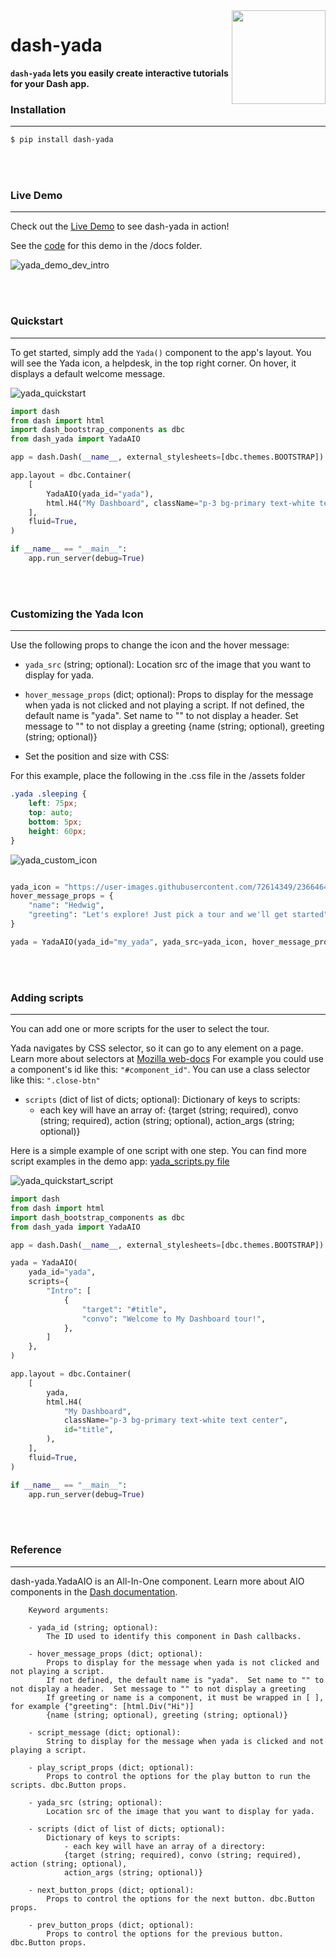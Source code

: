 
<img src="dash_yada/tech-support.png" align="right" height="150px" />

# dash-yada  


__`dash-yada` lets you easily create interactive tutorials for your Dash app.__


### Installation

---

```bash
$ pip install dash-yada
```

<br>
<br>

### Live Demo

---

Check out the [Live Demo](https://dashyada.pythonanywhere.com/) to see dash-yada in action!

See the [code](https://github.com/BSd3v/dash-yada/tree/dev/docs/demo) for this demo in the /docs folder.

![yada_demo_dev_intro](https://github.com/BSd3v/dash-yada/assets/72614349/bdb46af3-26df-49b7-be8b-a035eebb169c)


<br>
<br>


### Quickstart  

---

To get started, simply add the `Yada()` component to the app's layout. 
You will see the Yada icon, a helpdesk, in the top right corner.  On hover, it displays a default welcome message.

![yada_quickstart](https://github.com/BSd3v/dash-yada/assets/72614349/effe2931-b274-4e75-8ffe-03724b05d55c)

```python
import dash
from dash import html
import dash_bootstrap_components as dbc
from dash_yada import YadaAIO

app = dash.Dash(__name__, external_stylesheets=[dbc.themes.BOOTSTRAP])

app.layout = dbc.Container(
    [
        YadaAIO(yada_id="yada"),
        html.H4("My Dashboard", className="p-3 bg-primary text-white text center"),
    ],
    fluid=True,
)

if __name__ == "__main__":
    app.run_server(debug=True)

```

<br>
<br>

### Customizing the Yada Icon

-----

Use the following props to change the icon and the hover message:

- `yada_src` (string; optional): Location src of the image that you want to display for yada.

- `hover_message_props` (dict; optional):
        Props to display for the message when yada is not clicked and not playing a script.
        If not defined, the default name is "yada".  Set name to "" to not display a header.  Set message to "" to not display a greeting
        {name (string; optional), greeting (string; optional)}

- Set the position and size with CSS:

For this example, place the following in the .css file in the /assets folder

```css
.yada .sleeping {
    left: 75px;
    top: auto;
    bottom: 5px;
    height: 60px;
}
```

![yada_custom_icon](https://github.com/BSd3v/dash-yada/assets/72614349/14793b1e-9db4-4fd5-9fa3-bddaed0fa006)


```python

yada_icon = "https://user-images.githubusercontent.com/72614349/236646464-1471e596-b234-490d-bf84-e2ef7a63b233.png"
hover_message_props = {
    "name": "Hedwig",
    "greeting": "Let's explore! Just pick a tour and we'll get started"
}

yada = YadaAIO(yada_id="my_yada", yada_src=yada_icon, hover_message_props=hover_message_props)


```

 
<br>
<br>



### Adding scripts  

---

You can add one or more scripts for the user to select the tour.

Yada navigates by CSS selector, so it can go to any element on a page.  Learn more about selectors at [Mozilla web-docs](https://developer.mozilla.org/en-US/docs/Web/API/Document/querySelector)
For example you could use a component's id like this:  `"#component_id"`.  You can use a class selector like this: `".close-btn"`


- `scripts` (dict of list of dicts; optional):  Dictionary of keys to scripts:
    - each key will have an array of:
    {target (string; required), convo (string; required), action (string; optional), action_args (string; optional)}


Here is a simple example of one script with one step. You can find more script examples in the demo app: [yada_scripts.py file](https://github.com/BSd3v/dash-yada/blob/dev/docs/demo/yada_scripts.py)

![yada_quickstart_script](https://github.com/BSd3v/dash-yada/assets/72614349/6971c5c7-cddb-4418-8853-64951384b7af)



```python
import dash
from dash import html
import dash_bootstrap_components as dbc
from dash_yada import YadaAIO

app = dash.Dash(__name__, external_stylesheets=[dbc.themes.BOOTSTRAP])

yada = YadaAIO(
    yada_id="yada",
    scripts={
        "Intro": [
            {
                "target": "#title",
                "convo": "Welcome to My Dashboard tour!",
            },
        ]
    },
)

app.layout = dbc.Container(
    [
        yada,
        html.H4(
            "My Dashboard",
            className="p-3 bg-primary text-white text center",
            id="title",
        ),
    ],
    fluid=True,
)

if __name__ == "__main__":
    app.run_server(debug=True)
```

<br>
<br>


### Reference

---

dash-yada.YadaAIO is an All-In-One component.  Learn more about AIO components in the [Dash documentation](https://dash.plotly.com/all-in-one-components).

```
    Keyword arguments:

    - yada_id (string; optional):
        The ID used to identify this component in Dash callbacks.

    - hover_message_props (dict; optional):
        Props to display for the message when yada is not clicked and not playing a script.
        If not defined, the default name is "yada".  Set name to "" to not display a header.  Set message to "" to not display a greeting
        If greeting or name is a component, it must be wrapped in [ ], for example {"greeting": [html.Div("Hi")]
        {name (string; optional), greeting (string; optional)}

    - script_message (dict; optional):
        String to display for the message when yada is clicked and not playing a script.

    - play_script_props (dict; optional):
        Props to control the options for the play button to run the scripts. dbc.Button props.

    - yada_src (string; optional):
        Location src of the image that you want to display for yada.

    - scripts (dict of list of dicts; optional):
        Dictionary of keys to scripts:
            - each key will have an array of a directory:
            {target (string; required), convo (string; required), action (string; optional),
            action_args (string; optional)}

    - next_button_props (dict; optional):
        Props to control the options for the next button. dbc.Button props.

    - prev_button_props (dict; optional):
        Props to control the options for the previous button. dbc.Button props.
```
